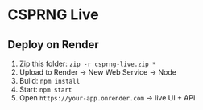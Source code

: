 # CSPRNG Live

## Deploy on Render
1. Zip this folder: `zip -r csprng-live.zip *`
2. Upload to Render → New Web Service → Node
3. Build: `npm install`
4. Start: `npm start`
5. Open `https://your-app.onrender.com` → live UI + API
